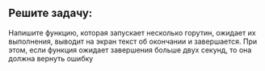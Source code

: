 ## Решите задачу:

Напишите функцию, которая запускает несколько горутин, ожидает их выполнения, выводит на экран текст об окончании и завершается. При этом, если функция ожидает завершения больше двух секунд, то она должна вернуть ошибку
